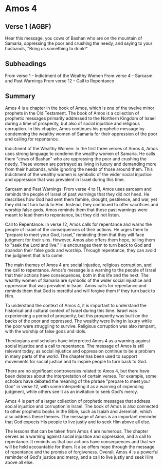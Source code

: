 # Amos 4

## Verse 1 (AGBF)

Hear this message, you cows of Bashan who are on the mountain of Samaria, oppressing the poor and crushing the needy, and saying to your husbands, "Bring us something to drink!"

## Subheadings

From verse 1 - Indictment of the Wealthy Women
From verse 4 - Sarcasm and Past Warnings
From verse 12 - Call to Repentance

## Summary

Amos 4 is a chapter in the book of Amos, which is one of the twelve minor prophets in the Old Testament. The book of Amos is a collection of prophetic messages primarily addressed to the Northern Kingdom of Israel during a time of prosperity, but also of social injustice and religious corruption. In this chapter, Amos continues his prophetic message by condemning the wealthy women of Samaria for their oppression of the poor and calling for repentance.

Indictment of the Wealthy Women:
In the first three verses of Amos 4, Amos uses strong language to condemn the wealthy women of Samaria. He calls them "cows of Bashan" who are oppressing the poor and crushing the needy. These women are portrayed as living in luxury and demanding more from their husbands, while ignoring the needs of those around them. This indictment of the wealthy women is symbolic of the wider social injustice and oppression that was prevalent in Israel during this time.

Sarcasm and Past Warnings:
From verse 4 to 11, Amos uses sarcasm and reminds the people of Israel of past warnings that they did not heed. He describes how God had sent them famine, drought, pestilence, and war, yet they did not turn back to Him. Instead, they continued to offer sacrifices and worship false gods. Amos reminds them that these past warnings were meant to lead them to repentance, but they did not listen.

Call to Repentance:
In verse 12, Amos calls for repentance and warns the people of Israel of the consequences of their actions. He urges them to "prepare to meet your God, Israel," reminding them that they will face judgment for their sins. However, Amos also offers them hope, telling them to "seek the Lord and live." He encourages them to turn back to God and abandon their false gods and worship. Through repentance, they can avoid the judgment that is to come.

The main themes of Amos 4 are social injustice, religious corruption, and the call to repentance. Amos's message is a warning to the people of Israel that their actions have consequences, both in this life and the next. The wealthy women of Samaria are symbolic of the wider social injustice and oppression that was prevalent in Israel. Amos calls for repentance and reminds them that God is merciful and will forgive them if they turn back to Him.

To understand the context of Amos 4, it is important to understand the historical and cultural context of Israel during this time. Israel was experiencing a period of prosperity, but this prosperity was built on the backs of the poor and oppressed. The wealthy were living in luxury while the poor were struggling to survive. Religious corruption was also rampant, with the worship of false gods and idols.

Theologians and scholars have interpreted Amos 4 as a warning against social injustice and a call to repentance. The message of Amos is still relevant today, as social injustice and oppression continue to be a problem in many parts of the world. The chapter has been used to support movements for social justice and to inspire people to turn back to God.

There are no significant controversies related to Amos 4, but there have been debates about the interpretation of certain verses. For example, some scholars have debated the meaning of the phrase "prepare to meet your God" in verse 12, with some interpreting it as a warning of impending judgment, while others see it as an invitation to seek God's mercy.

Amos 4 is part of a larger collection of prophetic messages that address social injustice and corruption in Israel. The book of Amos is also connected to other prophetic books in the Bible, such as Isaiah and Jeremiah, which also address these themes. The message of Amos is an important reminder that God expects His people to live justly and to seek Him above all else.

The lessons that can be taken from Amos 4 are numerous. The chapter serves as a warning against social injustice and oppression, and a call to repentance. It reminds us that our actions have consequences and that we will be held accountable for them. It also offers hope through the message of repentance and the promise of forgiveness. Overall, Amos 4 is a powerful reminder of God's justice and mercy, and a call to live justly and seek Him above all else.